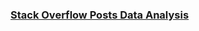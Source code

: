 ### [Stack Overflow Posts Data Analysis](https://github.com/NKOLLOJU2/CA675_Cloud_Assignment1/blob/main/Documentation/Documentation_Stack%20Exchange%20Posts%20Data%20Analysis.docx)
